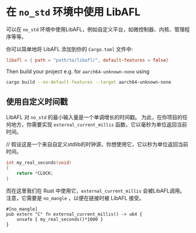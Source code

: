 # 在 `no_std` 环境中使用 LibAFL

可以在 `no_std` 环境中使用LibAFL，例如自定义平台，如微控制器、内核、管理程序等等。

你可以简单地将 LibAFL 添加到你的 `Cargo.toml` 文件中:

```toml
libafl = { path = "path/to/libafl/", default-features = false}
```

Then build your project e.g. for `aarch64-unknown-none` using
```sh
cargo build --no-default-features --target aarch64-unknown-none
```

## 使用自定义时间戳

LibAFL 对 `no_std` 的最小输入量是一个单调增长的时间戳。
为此，在你项目的任何地方，你需要实现 `external_current_millis` 函数，它以毫秒为单位返回当前时间。

// 假设这是一个来自自定义stdlib的时钟源，你想使用它，它以秒为单位返回当前时间。

```c
int my_real_seconds(void)
{
    return *CLOCK;
}
```

而在这里我们在 Rust 中使用它，`external_current_millis` 会被LibAFL调用。
注意，它需要是 `no_mangle` ，以便在链接时被 LibAFL 接受。

```rust,ignore
#[no_mangle]
pub extern "C" fn external_current_millis() -> u64 {
    unsafe { my_real_seconds()*1000 }
}
```
